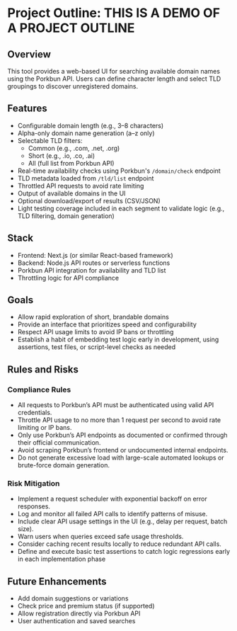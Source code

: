 # Project Outline: THIS IS A DEMO OF A PROJECT OUTLINE

## Overview

This tool provides a web-based UI for searching available domain names using the Porkbun API. Users can define character length and select TLD groupings to discover unregistered domains.

## Features

-   Configurable domain length (e.g., 3–8 characters)
-   Alpha-only domain name generation (a–z only)
-   Selectable TLD filters:
    -   Common (e.g., .com, .net, .org)
    -   Short (e.g., .io, .co, .ai)
    -   All (full list from Porkbun API)
-   Real-time availability checks using Porkbun's `/domain/check` endpoint
-   TLD metadata loaded from `/tld/list` endpoint
-   Throttled API requests to avoid rate limiting
-   Output of available domains in the UI
-   Optional download/export of results (CSV/JSON)
-   Light testing coverage included in each segment to validate logic (e.g., TLD filtering, domain generation)

## Stack

-   Frontend: Next.js (or similar React-based framework)
-   Backend: Node.js API routes or serverless functions
-   Porkbun API integration for availability and TLD list
-   Throttling logic for API compliance

## Goals

-   Allow rapid exploration of short, brandable domains
-   Provide an interface that prioritizes speed and configurability
-   Respect API usage limits to avoid IP bans or throttling
-   Establish a habit of embedding test logic early in development, using assertions, test files, or script-level checks as needed

## Rules and Risks

### Compliance Rules

-   All requests to Porkbun’s API must be authenticated using valid API credentials.
-   Throttle API usage to no more than 1 request per second to avoid rate limiting or IP bans.
-   Only use Porkbun’s API endpoints as documented or confirmed through their official communication.
-   Avoid scraping Porkbun’s frontend or undocumented internal endpoints.
-   Do not generate excessive load with large-scale automated lookups or brute-force domain generation.

### Risk Mitigation

-   Implement a request scheduler with exponential backoff on error responses.
-   Log and monitor all failed API calls to identify patterns of misuse.
-   Include clear API usage settings in the UI (e.g., delay per request, batch size).
-   Warn users when queries exceed safe usage thresholds.
-   Consider caching recent results locally to reduce redundant API calls.
-   Define and execute basic test assertions to catch logic regressions early in each implementation phase

## Future Enhancements

-   Add domain suggestions or variations
-   Check price and premium status (if supported)
-   Allow registration directly via Porkbun API
-   User authentication and saved searches
